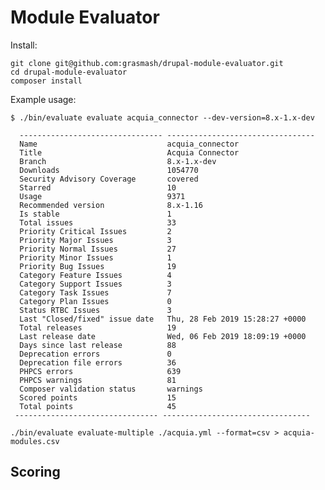 <!--
[![Build Status](https://travis-ci.org/grasmash/composerize-drupal.svg?branch=master)](https://travis-ci.org/grasmash/composerize-drupal) [![Coverage Status](https://coveralls.io/repos/github/grasmash/composerize-drupal/badge.svg?branch=master)](https://coveralls.io/github/grasmash/composerize-drupal?branch=master) [![Packagist](https://img.shields.io/packagist/v/grasmash/composerize-drupal.svg)](https://packagist.org/packages/grasmash/composerize-drupal)
-->

# Module Evaluator

Install:
```
git clone git@github.com:grasmash/drupal-module-evaluator.git
cd drupal-module-evaluator
composer install
```

Example usage:
```
$ ./bin/evaluate evaluate acquia_connector --dev-version=8.x-1.x-dev

  -------------------------------- ---------------------------------
  Name                             acquia_connector
  Title                            Acquia Connector
  Branch                           8.x-1.x-dev
  Downloads                        1054770
  Security Advisory Coverage       covered
  Starred                          10
  Usage                            9371
  Recommended version              8.x-1.16
  Is stable                        1
  Total issues                     33
  Priority Critical Issues         2
  Priority Major Issues            3
  Priority Normal Issues           27
  Priority Minor Issues            1
  Priority Bug Issues              19
  Category Feature Issues          4
  Category Support Issues          3
  Category Task Issues             7
  Category Plan Issues             0
  Status RTBC Issues               3
  Last "Closed/fixed" issue date   Thu, 28 Feb 2019 15:28:27 +0000
  Total releases                   19
  Last release date                Wed, 06 Feb 2019 18:09:19 +0000
  Days since last release          88
  Deprecation errors               0
  Deprecation file errors          36
  PHPCS errors                     639
  PHPCS warnings                   81
  Composer validation status       warnings
  Scored points                    15
  Total points                     45
 -------------------------------- ---------------------------------
```

```
./bin/evaluate evaluate-multiple ./acquia.yml --format=csv > acquia-modules.csv
```

## Scoring

